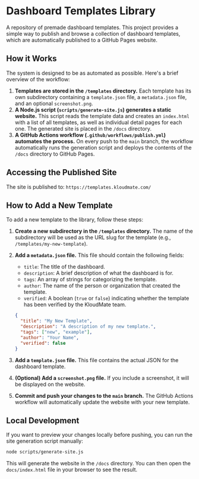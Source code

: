 # Dashboard Templates Library

A repository of premade dashboard templates. This project provides a simple way to publish and browse a collection of dashboard templates, which are automatically published to a GitHub Pages website.

## How it Works

The system is designed to be as automated as possible. Here's a brief overview of the workflow:

1.  **Templates are stored in the `/templates` directory.** Each template has its own subdirectory containing a `template.json` file, a `metadata.json` file, and an optional `screenshot.png`.
2.  **A Node.js script (`scripts/generate-site.js`) generates a static website.** This script reads the template data and creates an `index.html` with a list of all templates, as well as individual detail pages for each one. The generated site is placed in the `/docs` directory.
3.  **A GitHub Actions workflow (`.github/workflows/publish.yml`) automates the process.** On every push to the `main` branch, the workflow automatically runs the generation script and deploys the contents of the `/docs` directory to GitHub Pages.

## Accessing the Published Site

The site is published to: `https://templates.kloudmate.com/`

## How to Add a New Template

To add a new template to the library, follow these steps:

1.  **Create a new subdirectory in the `/templates` directory.** The name of the subdirectory will be used as the URL slug for the template (e.g., `/templates/my-new-template`).
2.  **Add a `metadata.json` file.** This file should contain the following fields:
    *   `title`: The title of the dashboard.
    *   `description`: A brief description of what the dashboard is for.
    *   `tags`: An array of strings for categorizing the template.
    *   `author`: The name of the person or organization that created the template.
    *   `verified`: A boolean (`true` or `false`) indicating whether the template has been verified by the KloudMate team.

    ```json
    {
      "title": "My New Template",
      "description": "A description of my new template.",
      "tags": ["new", "example"],
      "author": "Your Name",
      "verified": false
    }
    ```

3.  **Add a `template.json` file.** This file contains the actual JSON for the dashboard template.
4.  **(Optional) Add a `screenshot.png` file.** If you include a screenshot, it will be displayed on the website.
5.  **Commit and push your changes to the `main` branch.** The GitHub Actions workflow will automatically update the website with your new template.

## Local Development

If you want to preview your changes locally before pushing, you can run the site generation script manually:

```bash
node scripts/generate-site.js
```

This will generate the website in the `/docs` directory. You can then open the `docs/index.html` file in your browser to see the result.
